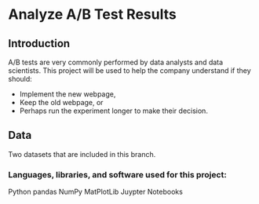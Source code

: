 # Analyze A/B Test Results

## Introduction
A/B tests are very commonly performed by data analysts and data scientists. This project will be used to help the company understand if they should:

- Implement the new webpage,
- Keep the old webpage, or
- Perhaps run the experiment longer to make their decision.

## Data
Two datasets that are included in this branch. 

### Languages, libraries, and software used for this project:
Python
pandas
NumPy
MatPlotLib
Juypter Notebooks
